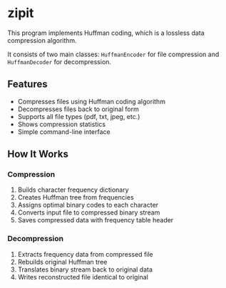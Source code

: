 # zipit


This program implements Huffman coding, which is a lossless data compression algorithm.


It consists of two main classes: `HuffmanEncoder` for file compression and `HuffmanDecoder` for decompression.

Features
------
* Compresses files using Huffman coding algorithm 
* Decompresses files back to original form
* Supports all file types (pdf, txt, jpeg, etc.)
* Shows compression statistics
* Simple command-line interface


How It Works
---------
### Compression
1. Builds character frequency dictionary
2. Creates Huffman tree from frequencies
3. Assigns optimal binary codes to each character
4. Converts input file to compressed binary stream
5. Saves compressed data with frequency table header

### Decompression
1. Extracts frequency data from compressed file
2. Rebuilds original Huffman tree
3. Translates binary stream back to original data
4. Writes reconstructed file identical to original

